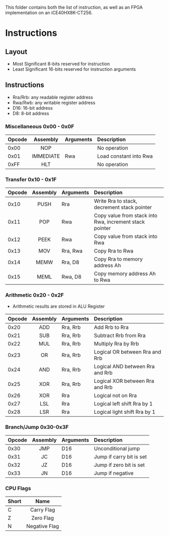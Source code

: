 This folder contains both the list of instruction, as well as an FPGA implementation on an iCE40HX8K-CT256.


# Instructions

## Layout

- Most Significant 8-bits reserved for instruction
- Least Significant 16-bits reserved for instruction arguments

## Instructions

- Rra/Rrb: any readable register address
- Rwa/Rwb: any writable register address
- D16: 16-bit address
- D8: 8-bit address

### Miscellaneous 0x00 - 0x0F

| Opcode | Assembly  | Arguments | Description            |
|--------|:---------:|:----------|:-----------------------|
| 0x00   |    NOP    |           | No operation           |
| 0x01   | IMMEDIATE | Rwa       | Load constant into Rwa |
| 0xFF   |    HLT    |           | No operation           |

### Transfer 0x10 - 0x1F

| Opcode | Assembly | Arguments | Description                                             |
|--------|:--------:|:----------|:--------------------------------------------------------|
| 0x10   |   PUSH   | Rra       | Write Rra to stack, decrement stack pointer             |
| 0x11   |   POP    | Rwa       | Copy value from stack into Rwa, increment stack pointer |
| 0x12   |   PEEK   | Rwa       | Copy value from stack into Rwa                          |
| 0x13   |   MOV    | Rra, Rwa  | Copy Rra to Rwa                                         |
| 0x14   |   MEMW   | Rra, D8   | Copy Rra to memory address Ah                           |
| 0x15   |   MEML   | Rwa, D8   | Copy memory address Ah to Rwa                           |

### Arithmetic 0x20 - 0x2F

- Arithmetic results are stored in ALU Register

| Opcode | Assembly | Arguments | Description                     |
|--------|:--------:|:----------|:--------------------------------|
| 0x20   |   ADD    | Rra, Rrb  | Add Rrb to Rra                  |
| 0x21   |   SUB    | Rra, Rrb  | Subtract Rrb from Rra           |
| 0x22   |   MUL    | Rra, Rrb  | Multiply Rra by Rrb             |
| 0x23   |    OR    | Rra, Rrb  | Logical OR between Rra and Rrb  |
| 0x24   |   AND    | Rra, Rrb  | Logical AND between Rra and Rrb |
| 0x25   |   XOR    | Rra, Rrb  | Logical XOR between Rra and Rrb |
| 0x26   |   XOR    | Rra       | Logical not on Rra              |
| 0x27   |   LSL    | Rra       | Logical left shift Rra by 1     |
| 0x28   |   LSR    | Rra       | Logical light shift Rra by 1    |

### Branch/Jump 0x30-0x3F

| Opcode | Assembly | Arguments | Description              |
|--------|:--------:|:----------|:-------------------------|
| 0x30   |   JMP    | D16       | Unconditional jump       |
| 0x31   |    JC    | D16       | Jump if carry bit is set |
| 0x32   |    JZ    | D16       | Jump if zero bit is set  |
| 0x33   |    JN    | D16       | Jump if negative         |

### CPU Flags

| Short |     Name      |
|-------|:-------------:|
| C     |  Carry Flag   |
| Z     |   Zero Flag   |
| N     | Negative Flag |
